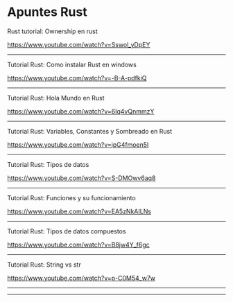 # Apuntes Rust

Rust tutorial: Ownership en rust

https://www.youtube.com/watch?v=Sswol_yDpEY


___

Tutorial Rust: Como instalar Rust en windows

https://www.youtube.com/watch?v=-B-A-pdfkiQ

___

Tutorial Rust: Hola Mundo en Rust

https://www.youtube.com/watch?v=6Iq4vQnmmzY

___

Tutorial Rust: Variables, Constantes y Sombreado en Rust

https://www.youtube.com/watch?v=ipG4fmoen5I

___

Tutorial Rust: Tipos de datos

https://www.youtube.com/watch?v=S-DMOwv6aq8


___

Tutorial Rust: Funciones y su funcionamiento

https://www.youtube.com/watch?v=EA5zNkAILNs


___

Tutorial Rust: Tipos de datos compuestos

https://www.youtube.com/watch?v=B8jw4Y_f6gc

___
Tutorial Rust: String vs str

https://www.youtube.com/watch?v=p-C0M54_w7w
___


___